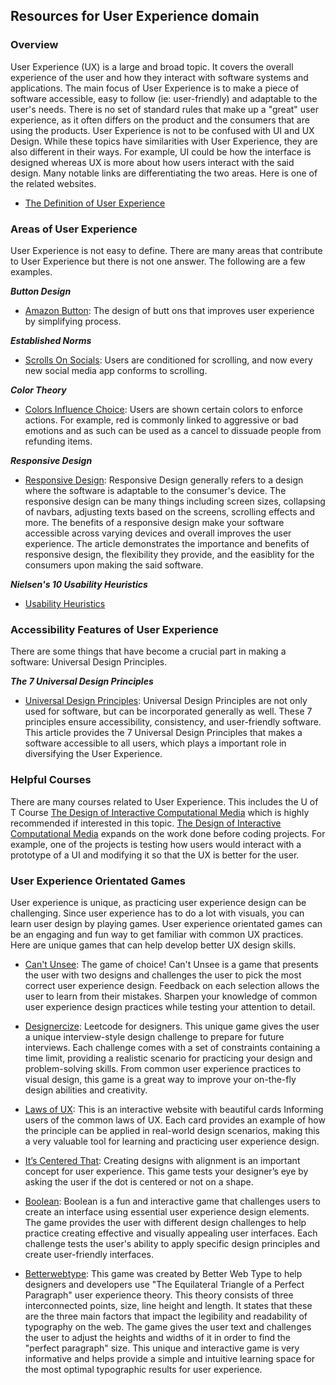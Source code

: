 ## Resources for User Experience domain

### Overview

User Experience (UX) is a large and broad topic. It covers the overall experience of the user and how they interact with software systems and applications. The main focus of User Experience is to make a piece of software accessible, easy to follow (ie: user-friendly) and adaptable to the user's needs. There is no set of standard rules that make up a "great" user experience, as it often differs on the product and the consumers that are using the products. User Experience is not to be confused with UI and UX Design. While these topics have similarities with User Experience, they are also different in their ways. For example, UI could be how the interface is designed whereas UX is more about how users interact with the said design. Many notable links are differentiating the two areas. Here is one of the related websites.


- [The Definition of User Experience](https://www.nngroup.com/articles/definition-user-experience/)

### Areas of User Experience

User Experience is not easy to define. There are many areas that contribute to User Experience but there is not one answer. The following are a few examples.

___Button Design___ 
- [Amazon Button](https://medium.com/@cccalibour/how-ux-design-makes-a-difference-amazons-continue-button-901618a8b00e): The design of butt
ons that improves user experience by simplifying process.

___Established Norms___
- [Scrolls On Socials](https://forgeandsmith.com/blog/scrolling-vs-clicking-whats-the-preferred-user-experience/): Users are conditioned for scrolling, and now every new social media app conforms to scrolling.

___Color Theory___
- [Colors Influence Choice](https://usabilitygeek.com/colour-user-experience-psychology/#:~:text=Colour%20plays%20a%20crucial%20role,and%20identified%20with%20your%20industry.): Users are shown certain colors to enforce actions. For example, red is commonly linked to aggressive or bad emotions and as such can be used as a cancel to dissuade people from refunding items.

___Responsive Design___
- [Responsive Design](https://devrix.com/tutorial/important-responsive-design/): Responsive Design generally refers to a design where the software is adaptable to the consumer's device. The responsive design can be many things including screen sizes, collapsing of navbars, adjusting texts based on the screens, scrolling effects and more. The benefits of a responsive design make your software accessible across varying devices and overall improves the user experience. The article demonstrates the importance and benefits of responsive design, the flexibility they provide, and the easiblity for the consumers upon making the said software. 

___Nielsen's 10 Usability Heuristics___
- [Usability Heuristics](./User_Experience/Usability_Heuristics.md)

### Accessibility Features of User Experience

There are some things that have become a crucial part in making a software: Universal Design Principles. 

___The 7 Universal Design Principles___
- [Universal Design Principles](https://www.buffalo.edu/access/help-and-support/topic3/universaldesignprinciples.html): Universal Design Principles are not only used for software, but can be incorporated generally as well. These 7 principles ensure accessibility, consistency, and user-friendly software. 
This article provides the 7 Universal Design Principles that makes a software accessible to all users, which plays a important role in diversifying the User Experience. 

### Helpful Courses

There are many courses related to User Experience. This includes the U of T Course [The Design of Interactive Computational Media](https://artsci.calendar.utoronto.ca/course/csc318h1) which is highly recommended if interested in this topic. [The Design of Interactive Computational Media](https://artsci.calendar.utoronto.ca/course/csc318h1) expands on the work done before coding projects. For example, one of the projects is testing how users would interact with a prototype of a UI and modifying it so that the UX is better for the user.

### User Experience Orientated Games

User experience is unique, as practicing user experience design can be challenging. Since user experience has to do a lot with visuals, you can learn user design by playing games. User experience orientated games can be an engaging and fun way to get familiar with common UX practices. Here are unique games that can help develop better UX design skills.

- [Can't Unsee](https://cantunsee.space/): The game of choice! Can't Unsee is a game that presents the user with two designs and challenges the user to pick the most correct user experience design. Feedback on each selection allows the user to learn from their mistakes. Sharpen your knowledge of common user experience design practices while testing your attention to detail.


- [Designercize](https://designercize.com/): Leetcode for designers. This unique game gives the user a unique interview-style design challenge to prepare for future interviews. Each challenge comes with a set of constraints containing a time limit, providing a realistic scenario for practicing your design and problem-solving skills. From common user experience practices to visual design, this game is a great way to improve your on-the-fly design abilities and creativity. 

- [Laws of UX](https://lawsofux.com/): This is an interactive website with beautiful cards Informing users of the common laws of UX. Each card provides an example of how the principle can be applied in real-world design scenarios, making this a very valuable tool for learning and practicing user experience design.

- [It’s Centered That](https://www.supremo.co.uk/designers-eye/): Creating designs with alignment is an important concept for user experience. This game tests your designer’s eye by asking the user if the dot is centered or not on a shape. 

- [Boolean](https://boolean.method.ac/): Boolean is a fun and interactive game that challenges users to create an interface using essential user experience design elements. The game provides the user with different design challenges to help practice creating effective and visually appealing user interfaces. Each challenge tests the user's ability to apply specific design principles and create user-friendly interfaces.

- [Betterwebtype](https://betterwebtype.com/triangle/): This game was created by Better Web Type to help designers and developers use "The Equilateral Triangle of a Perfect Paragraph" user experience theory. This theory consists of three interconnected points, size, line height and length. It states that these are the three main factors that impact the legibility and readability of typography on the web. The game gives the user text and challenges the user to adjust the heights and widths of it in order to find the "perfect paragraph" size. This unique and interactive game is very informative and helps provide a simple and intuitive learning space for the most optimal typographic results for user experience. 


